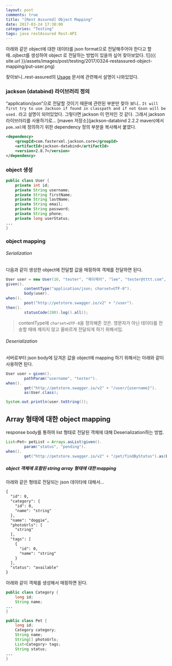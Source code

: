```yaml
---
layout: post
comments: true
title: "[Rest Assured] Object Mapping"
date: 2017-03-24 17:30:00
categories: "Testing"
tags: java restAssured Rest-API
---
```


아래와 같은 object에 대한 데이타를 json format으로 전달해주어야 한다고  할 때..ojbect를 생성하여 object 로 전달하는 방법이 있을까 싶어 찾아보았다.
![]({{ site.url }}/assets/images/post/testing/2017/0324-restassured-object-mapping/put-user.png)

찾아보니..rest-assured의 [Usage](https://github.com/rest-assured/rest-assured/wiki/Usage#object-mapping) 문서에 관련해서 설명이 나와있었다.

### jackson (databind) 라이브러리 정의
“application/json”으로 전달할 것이기 때문에 관련된 부분만 찾아 보니.. `It will first try to use Jackson if found in classpath and if not Gson will be used.`  라고 설명이 되어있었다.
그렇다면 jackson 이 먼저인 것 같다. 그래서 jackson 라이브러리를 사용하기로…
[maven 저장소](jackson-databind 2.2.2 maven)에서  `pom.xml`에 정의하기 위한 dependency 정의 부분을 복사해서 붙였다.
```xml
<dependency>
    <groupId>com.fasterxml.jackson.core</groupId>
    <artifactId>jackson-databind</artifactId>
    <version>2.8.7</version>
</dependency>
```

### object 생성
```java
public class User {
    private int id;
    private String username;
    private String firstName;
    private String lastName;
    private String email;
    private String password;
    private String phone;
    private long userStatus;
...
}
```

### object mapping
###### Serialization
다음과 같이 생성한 object에 전달할 값을 매핑하여 객체를 전달하면 된다.
```java
User user = new User(10, "tester", "제이제이", "lee", "tester@tttt.com", "passwd", "010-1111-2222", 0L);
given().
        contentType("application/json; charset=UTF-8").
        body(user).
when().
        post("http://petstore.swagger.io/v2" + "/user").
then().
        statusCode(200).log().all();
```
> contentType에 `charset=UTF-8`을 정의해준 것은. 영문자가 아닌 데이타를 전송할 때에 깨지지 않고 올바르게 전달되게 하기 위해서임.  

###### Deserialization
서버로부터 json body에 담겨온 값을 object에 mapping 하기 위해서는 아래와 같이 사용하면 된다.
```java
User user = given().
        pathParam("username", "tester").
when().
        get("http://petstore.swagger.io/v2" + "/user/{username}").
        as(User.class);

System.out.println(user.toString());
```

## Array 형태에 대한 object mapping
response body를 통하여 list 형태로 전달된 객체에 대해 Deserialization하는 방법.
```java
List<Pet> petList = Arrays.asList(given().
        param("status", "pending").
when().
        get("http://petstore.swagger.io/v2" + "/pet/findByStatus").as(Pet[].class));
```

##### object 객체에 포함된 string array 형태에 대한 mapping
아래와 같은 형태로 전달되는 json 데이타에 대해서...
```xml
{
  "id": 0,
  "category": {
    "id": 0,
    "name": "string"
  },
  "name": "doggie",
  "photoUrls": [
    "string"
  ],
  "tags": [
    {
      "id": 0,
      "name": "string"
    }
  ],
  "status": "available"
}
```

아래와 같이 객체를 생성해서 매핑하면 된다.
```java
public class Category {
    long id;
    String name;
...
}

public class Pet {
    long id;
    Category category;
    String name;
    String[] photoUrls;
    List<Category> tags;
    String status;
...
}
```
